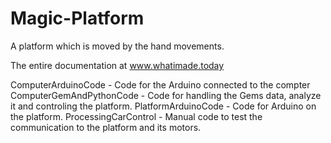 # Magic-Platform
A platform which is moved by the hand movements.

The entire documentation at www.whatimade.today

ComputerArduinoCode	 - Code for the Arduino connected to the compter
ComputerGemAndPythonCode - Code for handling the Gems data, analyze it and controling the platform.
PlatformArduinoCode	- Code for Arduino on the platform.
ProcessingCarControl - Manual code to test the communication to the platform and its motors.
